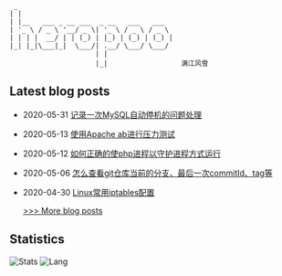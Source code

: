 
```
 _                                      
| |                                     
| |__   ___ _ __ ___  _ __   ___   ___  
| '_ \ / _ \ '__/ _ \| '_ \ / _ \ / _ \ 
| | | |  __/ | | (_) | |_) | (_) | (_) |
|_| |_|\___|_|  \___/| .__/ \___/ \___/ 
                     | |                
                     |_|                  满江风雪
```
## Latest blog posts
- 2020-05-31 [记录一次MySQL自动停机的问题处理](https://metmoon.com/2020/05/31/mysqld-broken/)
- 2020-05-13 [使用Apache ab进行压力测试](https://metmoon.com/2020/05/13/apache-ab/)
- 2020-05-12 [如何正确的使php进程以守护进程方式运行](https://metmoon.com/2020/05/12/php-daemon/)
- 2020-05-06 [怎么查看git仓库当前的分支、最后一次commitId、tag等](https://metmoon.com/2020/05/06/git-log-tag-more/)
- 2020-04-30 [Linux常用iptables配置](https://metmoon.com/2020/04/30/iptables/)

    [>>> More blog posts](https://metmoon.com/)
    
## Statistics
![Stats](https://github-readme-stats.vercel.app/api?username=heropoo&show_icons=true&theme=radical)
![Lang](https://github-readme-stats.vercel.app/api/top-langs/?username=heropoo&hide=ipynb,html&layout=compact&show_icons=true&theme=radical)
